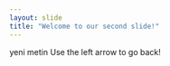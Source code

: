 ```yaml
---
layout: slide
title: "Welcome to our second slide!"
---
```

yeni metin
Use the left arrow to go back!
